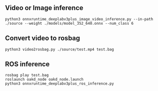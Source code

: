 ## Video or Image inference
```
python3 onnxruntime_deeplabv3plus_image_video_inference.py --in-path ./source --weight ./models/model_352_640.onnx --num_class 6
```

## Convert video to rosbag
```
python3 video2rosbag.py ./source/test.mp4 test.bag
```

## ROS inference
```
rosbag play test.bag
roslaunch oakd_node oakd_node.launch
python3 onnxruntime_deeplabv3plus_ros_inference.py
```

